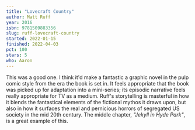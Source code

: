 ```yaml
---
title: "Lovecraft Country"
author: Matt Ruff
year: 2016
isbn: 9781509883356
slug: ruff-lovecraft-country
started: 2022-01-15
finished: 2022-04-03
pct: 100
stars: 5
who: Aaron
---
```


This was a good one. I think it'd make a fantastic a graphic novel in the pulp comic style from the era the book is set in. It feels appropriate that the book was picked up for adaptation into a mini-series; its episodic narrative feels really appropriate for TV as a medium. Ruff's storytelling is masterful in how it blends the fantastical elements of the fictional mythos it draws upon, but also in how it surfaces the real and pernicious horrors of segregated US society in the mid 20th century. The middle chapter, <em>"Jekyll in Hyde Park"</em>, is a great example of this.

